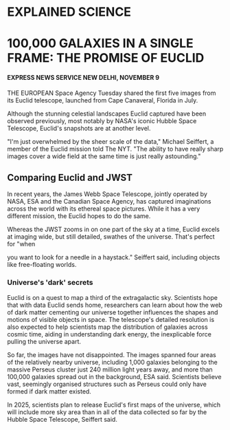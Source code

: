 # EXPLAINED SCIENCE

# 100,000 GALAXIES IN A SINGLE FRAME: THE PROMISE OF EUCLID

#### EXPRESS NEWS SERVICE NEW DELHI, NOVEMBER 9

THE EUROPEAN Space Agency Tuesday shared the first five images from its Euclid telescope, launched from Cape Canaveral, Florida in July.

Although the stunning celestial landscapes Euclid captured have been observed previously, most notably by NASA's iconic Hubble Space Telescope, Euclid's snapshots are at another level.

"I'm just overwhelmed by the sheer scale of the data," Michael Seiffert, a member of the Euclid mission told The NYT. "The ability to have really sharp images cover a wide field at the same time is just really astounding."

## Comparing Euclid and JWST

In recent years, the James Webb Space Telescope, jointly operated by NASA, ESA and the Canadian Space Agency, has captured imaginations across the world with its ethereal space pictures. While it has a very different mission, the Euclid hopes to do the same.

Whereas the JWST zooms in on one part of the sky at a time, Euclid excels at imaging wide, but still detailed, swathes of the universe. That's perfect for "when

you want to look for a needle in a haystack." Seiffert said, including objects like free-floating worlds.

### Universe's 'dark' secrets

Euclid is on a quest to map a third of the extragalactic sky. Scientists hope that with data Euclid sends home, researchers can learn about how the web of dark matter cementing our universe together influences the shapes and motions of visible objects in space. The telescope's detailed resolution is also expected to help scientists map the distribution of galaxies across cosmic time, aiding in understanding dark energy, the inexplicable force pulling the universe apart.

So far, the images have not disappointed. The images spanned four areas of the relatively nearby universe, including 1,000 galaxies belonging to the massive Perseus cluster just 240 million light years away, and more than 100,000 galaxies spread out in the background, ESA said. Scientists believe vast, seemingly organised structures such as Perseus could only have formed if dark matter existed.

In 2025, scientists plan to release Euclid's first maps of the universe, which will include more sky area than in all of the data collected so far by the Hubble Space Telescope, Seiffert said.